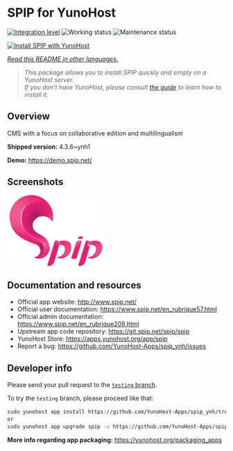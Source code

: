 <!--
N.B.: This README was automatically generated by <https://github.com/YunoHost/apps/tree/master/tools/readme_generator>
It shall NOT be edited by hand.
-->

# SPIP for YunoHost

[![Integration level](https://apps.yunohost.org/badge/integration/spip)](https://ci-apps.yunohost.org/ci/apps/spip/)
![Working status](https://apps.yunohost.org/badge/state/spip)
![Maintenance status](https://apps.yunohost.org/badge/maintained/spip)

[![Install SPIP with YunoHost](https://install-app.yunohost.org/install-with-yunohost.svg)](https://install-app.yunohost.org/?app=spip)

*[Read this README in other languages.](./ALL_README.md)*

> *This package allows you to install SPIP quickly and simply on a YunoHost server.*  
> *If you don't have YunoHost, please consult [the guide](https://yunohost.org/install) to learn how to install it.*

## Overview

CMS with a focus on collaborative edition and multilingualism

**Shipped version:** 4.3.6~ynh1

**Demo:** <https://demo.spip.net/>

## Screenshots

![Screenshot of SPIP](./doc/screenshots/220px-Logo_SPIP.png)

## Documentation and resources

- Official app website: <http://www.spip.net/>
- Official user documentation: <https://www.spip.net/en_rubrique57.html>
- Official admin documentation: <https://www.spip.net/en_rubrique209.html>
- Upstream app code repository: <https://git.spip.net/spip/spip>
- YunoHost Store: <https://apps.yunohost.org/app/spip>
- Report a bug: <https://github.com/YunoHost-Apps/spip_ynh/issues>

## Developer info

Please send your pull request to the [`testing` branch](https://github.com/YunoHost-Apps/spip_ynh/tree/testing).

To try the `testing` branch, please proceed like that:

```bash
sudo yunohost app install https://github.com/YunoHost-Apps/spip_ynh/tree/testing --debug
or
sudo yunohost app upgrade spip -u https://github.com/YunoHost-Apps/spip_ynh/tree/testing --debug
```

**More info regarding app packaging:** <https://yunohost.org/packaging_apps>
